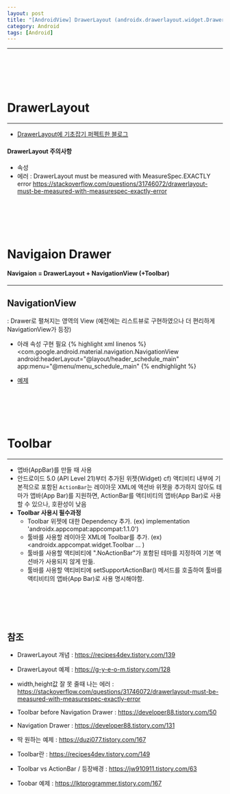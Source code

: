 ```yaml
---
layout: post
title: "[AndroidView] DrawerLayout (androidx.drawerlayout.widget.DrawerLayout)"
category: Android
tags: [Android]
---
```

------------
<br/><br/><br/><br/>
  
  
# DrawerLayout
------------
- [DrawerLayout에 기초잡기 퍼펙트한 블로그](https://recipes4dev.tistory.com/139)
  
#### DrawerLayout 주의사항
- 속성
- 에러 : DrawerLayout must be measured with MeasureSpec.EXACTLY error <https://stackoverflow.com/questions/31746072/drawerlayout-must-be-measured-with-measurespec-exactly-error>
  
  
<br/><br/><br/><br/>
# Navigaion Drawer 
#### Navigaion = DrawerLayout + NavigationView (+Toolbar)
------------
## NavigationView
 : Drawer로 펼쳐지는 영역의 View (예전에는 리스트뷰로 구현하였으나 더 편리하게 NavigationView가 등장)  
 - 아래 속성 구현 필요
 {% highlight xml linenos %}
 <com.google.android.material.navigation.NavigationView
 android:headerLayout="@layout/header_schedule_main"
 app:menu="@menu/menu_schedule_main"
 {% endhighlight %}

 - [예제](https://developer88.tistory.com/131)
  
<br/><br/><br/><br/>
# Toolbar
------------
- 앱바(AppBar)를 만들 때 사용
- 안드로이드 5.0 (API Level 21)부터 추가된 위젯(Widget) 
  cf) 액티비티 내부에 기본적으로 포함된 `ActionBar`는 레이아웃 XML에 액션바 위젯을 추가하지 않아도 테마가 앱바(App Bar)를 지원하면, ActionBar를 액티비티의 앱바(App Bar)로 사용할 수 있으나, 호환성이 낮음<br/>
- **Toolbar 사용시 필수과정**
  * Toolbar 위젯에 대한 Dependency 추가. (ex) implementation 'androidx.appcompat:appcompat:1.1.0')
  * 툴바를 사용할 레이아웃 XML에 Toolbar를 추가. (ex) <androidx.appcompat.widget.Toolbar ... )
  * 툴바를 사용할 액티비티에 ".NoActionBar"가 포함된 테마를 지정하여 기본 액션바가 사용되지 않게 만듦.
  * 툴바를 사용할 액티비티에 setSupportActionBar() 메서드를 호출하여 툴바를 액티비티의 앱바(App Bar)로 사용 명시해야함.

  
  
  
  

<br/><br/><br/><br/>
## 참조
* DrawerLayout 개념 : <https://recipes4dev.tistory.com/139>
* DrawerLayout 예제 : <https://g-y-e-o-m.tistory.com/128>
* width,height값 잘 못 줄때 나는 에러 : <https://stackoverflow.com/questions/31746072/drawerlayout-must-be-measured-with-measurespec-exactly-error>

* Toolbar before Navigation Drawer : <https://developer88.tistory.com/50>
* Navigation Drawer : <https://developer88.tistory.com/131>
* 딱 원하는 예제 : <https://duzi077.tistory.com/167>

* Toolbar란 : <https://recipes4dev.tistory.com/149>
* Toolbar vs ActionBar / 등장배경 : <https://jw910911.tistory.com/63>
* Toobar 예제 : <https://lktprogrammer.tistory.com/167>
